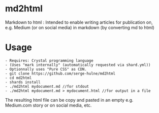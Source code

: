 # md2html
Markdown to html : Intended to enable writing articles for publication on, e.g. Medium (or on social media) in markdown (by converting md to html)

# Usage 

```
- Requires: Crystal programming language
- (Uses "mark internally" (automatically requested via shard.yml))
- Optionnally uses "Pure CSS" as CDN.
- git clone https://github.com/serge-hulne/md2html
- cd md2html
- shards install 
- ./md2html mydocument.md //for stdout
- ./md2html mydocument.md > mydocument.html //for output in a file
```

The resulting html file can be copy and pasted in an empty e.g. Medium.com story or on social media, etc.
